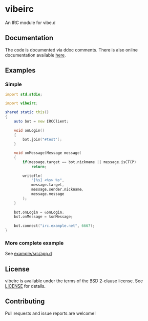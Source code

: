 # vibeirc
An IRC module for vibe.d

## Documentation
The code is documented via ddoc comments. There is also online documentation available [here](http://yoplitein.github.io/vibeirc/).

## Examples
### Simple
```D
import std.stdio;

import vibeirc;

shared static this()
{
    auto bot = new IRCClient;
    
    void onLogin()
    {
        bot.join("#test");
    }

    void onMessage(Message message)
    {
        if(message.target == bot.nickname || message.isCTCP)
            return;
        
        writefln(
            "[%s] <%s> %s",
            message.target,
            message.sender.nickname,
            message.message
        );
    }
    
    bot.onLogin = &onLogin;
    bot.onMessage = &onMessage;
    
    bot.connect("irc.example.net", 6667);
}
```

### More complete example
See [example/src/app.d](example/src/app.d)

## License
vibeirc is available under the terms of the BSD 2-clause license. See [LICENSE](LICENSE) for details.

## Contributing
Pull requests and issue reports are welcome!
